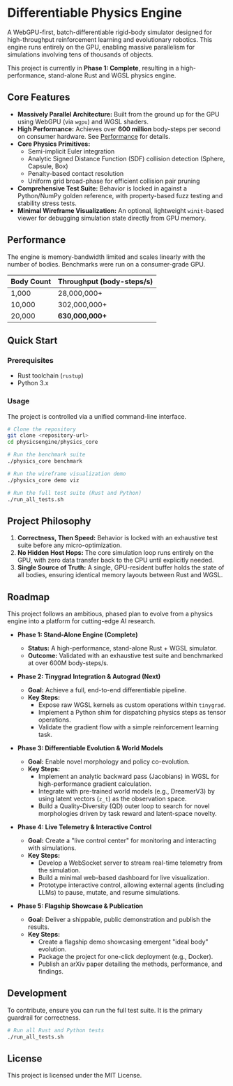 # Differentiable Physics Engine

A WebGPU-first, batch-differentiable rigid-body simulator designed for high-throughput reinforcement learning and evolutionary robotics. This engine runs entirely on the GPU, enabling massive parallelism for simulations involving tens of thousands of objects.

This project is currently in **Phase 1: Complete**, resulting in a high-performance, stand-alone Rust and WGSL physics engine.

## Core Features

- **Massively Parallel Architecture:** Built from the ground up for the GPU using WebGPU (via `wgpu`) and WGSL shaders.
- **High Performance:** Achieves over **600 million** body-steps per second on consumer hardware. See [Performance](#performance) for details.
- **Core Physics Primitives:**
    - Semi-implicit Euler integration
    - Analytic Signed Distance Function (SDF) collision detection (Sphere, Capsule, Box)
    - Penalty-based contact resolution
    - Uniform grid broad-phase for efficient collision pair pruning
- **Comprehensive Test Suite:** Behavior is locked in against a Python/NumPy golden reference, with property-based fuzz testing and stability stress tests.
- **Minimal Wireframe Visualization:** An optional, lightweight `winit`-based viewer for debugging simulation state directly from GPU memory.

## Performance

The engine is memory-bandwidth limited and scales linearly with the number of bodies. Benchmarks were run on a consumer-grade GPU.

| Body Count | Throughput (body-steps/s) |
| :--- | :--- |
| 1,000      | 28,000,000+               |
| 10,000     | 302,000,000+              |
| 20,000     | **630,000,000+**              |

## Quick Start

### Prerequisites

- Rust toolchain (`rustup`)
- Python 3.x

### Usage

The project is controlled via a unified command-line interface.

```bash
# Clone the repository
git clone <repository-url>
cd physicsengine/physics_core

# Run the benchmark suite
./physics_core benchmark

# Run the wireframe visualization demo
./physics_core demo viz

# Run the full test suite (Rust and Python)
./run_all_tests.sh
```

## Project Philosophy

1.  **Correctness, Then Speed:** Behavior is locked with an exhaustive test suite before any micro-optimization.
2.  **No Hidden Host Hops:** The core simulation loop runs entirely on the GPU, with zero data transfer back to the CPU until explicitly needed.
3.  **Single Source of Truth:** A single, GPU-resident buffer holds the state of all bodies, ensuring identical memory layouts between Rust and WGSL.

## Roadmap

This project follows an ambitious, phased plan to evolve from a physics engine into a platform for cutting-edge AI research.

-   **Phase 1: Stand-Alone Engine (Complete)**
    -   **Status:** A high-performance, stand-alone Rust + WGSL simulator.
    -   **Outcome:** Validated with an exhaustive test suite and benchmarked at over 600M body-steps/s.

-   **Phase 2: Tinygrad Integration & Autograd (Next)**
    -   **Goal:** Achieve a full, end-to-end differentiable pipeline.
    -   **Key Steps:**
        -   Expose raw WGSL kernels as custom operations within `tinygrad`.
        -   Implement a Python shim for dispatching physics steps as tensor operations.
        -   Validate the gradient flow with a simple reinforcement learning task.

-   **Phase 3: Differentiable Evolution & World Models**
    -   **Goal:** Enable novel morphology and policy co-evolution.
    -   **Key Steps:**
        -   Implement an analytic backward pass (Jacobians) in WGSL for high-performance gradient calculation.
        -   Integrate with pre-trained world models (e.g., DreamerV3) by using latent vectors (`z_t`) as the observation space.
        -   Build a Quality-Diversity (QD) outer loop to search for novel morphologies driven by task reward and latent-space novelty.

-   **Phase 4: Live Telemetry & Interactive Control**
    -   **Goal:** Create a "live control center" for monitoring and interacting with simulations.
    -   **Key Steps:**
        -   Develop a WebSocket server to stream real-time telemetry from the simulation.
        -   Build a minimal web-based dashboard for live visualization.
        -   Prototype interactive control, allowing external agents (including LLMs) to pause, mutate, and resume simulations.

-   **Phase 5: Flagship Showcase & Publication**
    -   **Goal:** Deliver a shippable, public demonstration and publish the results.
    -   **Key Steps:**
        -   Create a flagship demo showcasing emergent "ideal body" evolution.
        -   Package the project for one-click deployment (e.g., Docker).
        -   Publish an arXiv paper detailing the methods, performance, and findings.

## Development

To contribute, ensure you can run the full test suite. It is the primary guardrail for correctness.

```bash
# Run all Rust and Python tests
./run_all_tests.sh
```

## License

This project is licensed under the MIT License.